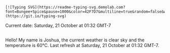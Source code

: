 ```
[![Typing SVG](https://readme-typing-svg.demolab.com?font=Bungee+Spice&pause=1000&color=42F7D7&multiline=true&random=false&width=435&lines=Hello+everyone%2C+my+name+is+3xpl01t1v3;How+vexingly+quick+daft+zebras+jump)](https://git.io/typing-svg)
```
Current date: Saturday, 21 October at 01:32 GMT-7
##
Hello! My name is Joshua, the current weather is clear sky and the temperature is 60°C.
Last refresh at Saturday, 21 October at 01:32 GMT-7.
